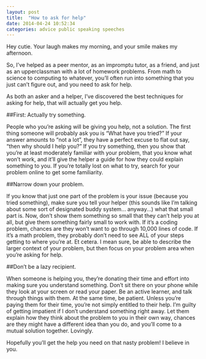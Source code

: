 ```yaml
---
layout: post
title:  "How to ask for help"
date: 2014-04-24 10:52:34
categories: advice public speaking speeches
---
```


Hey cutie. Your laugh makes my morning, and your smile makes my afternoon.

So, I’ve helped as a peer mentor, as an impromptu tutor, as a friend, and just as an upperclassman with a lot of homework problems. From math to science to computing to whatever, you’ll often run into something that you just can’t figure out, and you need to ask for help.

As both an asker and a helper, I’ve discovered the best techniques for asking for help, that will actually get you help.

##First: Actually try something.

People who you’re asking will be giving you help, not a solution. 
The first thing someone will probably ask you is “What have you tried?” 
If your answer amounts to “not a lot”, they have a perfect excuse to flat out say, “then why should I help you?” 
If you try something, then you show that you’re at least moderately familiar with your problem, that you know what won’t work, and it’ll give the helper a guide for how they could explain something to you. 
If you’re totally lost on what to try, search for your problem online to get some familiarity.

##Narrow down your problem.

If you know that just one part of the problem is your issue (because you tried something), make sure you tell your helper (this sounds like I’m talking about some sort of designated buddy system... anyway...) what that small part is. 
Now, don’t show them something so small that they can’t help you at all, but give them something fairly small to work with. 
If it’s a coding problem, chances are they won’t want to go through 10,000 lines of code. 
If it’s a math problem, they probably don’t need to see ALL of your steps getting to where you’re at. Et cetera. 
I mean sure, be able to describe the larger context of your problem, but then focus on your problem area when you’re asking for help.

##Don’t be a lazy recipient.

When someone is helping you, they’re donating their time and effort into making sure you understand something. 
Don’t sit there on your phone while they look at your screen or read your paper. 
Be an active learner, and talk through things with them. At the same time, be patient. 
Unless you’re paying them for their time, you’re not simply entitled to their help. 
I’m guilty of getting impatient if I don’t understand something right away. 
Let them explain how they think about the problem to you in their own way, chances are they might have a different idea than you do, and you’ll come to a mutual solution together. 
Lovingly.

Hopefully you’ll get the help you need on that nasty problem! I believe in you.